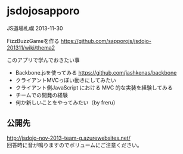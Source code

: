 jsdojosapporo
=============

JS道場札幌 2013-11-30

FizzBuzzGameを作る
https://github.com/sapporojs/jsdojo-201311/wiki/thema2

このアプリで学んでおきたい事

* Backbone.jsを使ってみる
https://github.com/jashkenas/backbone
* クライアントMVCっぽい動きにしてみたい
* クライアント側JavaScript における MVC 的な実装を経験してみる
* チームでの開発の経験
* 何か新しいことをやってみたい（by freru）

公開先
------
http://jsdojo-nov-2013-team-g.azurewebsites.net/  
回答時に音が鳴りますのでボリュームにご注意ください。

